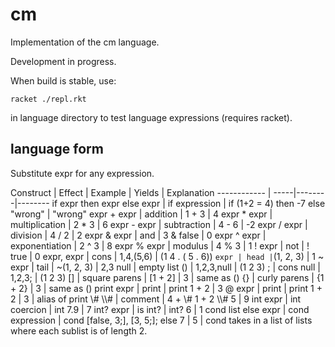 # cm
Implementation of the cm language.

Development in progress.

When build is stable, use:
```
racket ./repl.rkt
```
in language directory to test language expressions (requires racket).

## language form
Substitute expr for any expression.

Construct | Effect | Example | Yields | Explanation
------------ | -----|--------|--------
if expr then expr else expr | if expression | if (1+2 = 4) then -7 else "wrong" | "wrong"
expr + expr | addition | 1 + 3 | 4
expr * expr | multiplication | 2 * 3 | 6
expr - expr | subtraction | 4 - 6 | -2
expr / expr | division | 4 / 2 | 2
expr & expr | and | 3 & false | 0
expr ^ expr | exponentiation | 2 ^ 3 | 8
expr % expr | modulus | 4 % 3 | 1
! expr | not | ! true | 0
expr, expr | cons | 1,4,(5,6) | (1 4 . ( 5 . 6))
` expr | head | `(1, 2, 3) | 1 
~ expr | tail | ~(1, 2, 3) | 2,3
null | empty list () | 1,2,3,null | (1 2 3)
; | cons null | 1,2,3; | (1 2 3)
[] | square parens | [1 + 2] | 3 | same as ()
{} | curly parens | {1 + 2} | 3 | same as ()
print expr | print | print 1 + 2 | 3 
@ expr | print | print 1 + 2 | 3 | alias of print
\\# \\\\# | comment | 4 + \\# 1 + 2 \\\\# 5 | 9
int expr | int coercion | int 7.9 | 7
int? expr | is int? | int? 6 | 1
cond list else expr | cond expression | cond [false, 3;], [3, 5;]; else 7 | 5 | cond takes in a list of lists where each sublist is of length 2.
